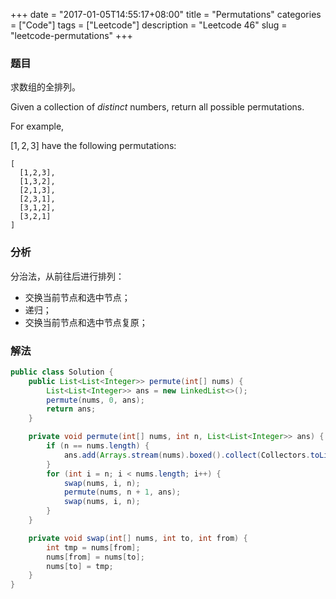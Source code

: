 +++
date = "2017-01-05T14:55:17+08:00"
title = "Permutations"
categories = ["Code"]
tags = ["Leetcode"]
description = "Leetcode 46"
slug = "leetcode-permutations"
+++

### 题目

求数组的全排列。

Given a collection of _distinct_ numbers, return all possible permutations.

For example,

$[1,2,3]$ have the following permutations:

```console
[
  [1,2,3],
  [1,3,2],
  [2,1,3],
  [2,3,1],
  [3,1,2],
  [3,2,1]
]
```

### 分析

分治法，从前往后进行排列：

* 交换当前节点和选中节点；
* 递归；
* 交换当前节点和选中节点复原；

### 解法

```java
public class Solution {
    public List<List<Integer>> permute(int[] nums) {
        List<List<Integer>> ans = new LinkedList<>();
        permute(nums, 0, ans);
        return ans;
    }

    private void permute(int[] nums, int n, List<List<Integer>> ans) {
        if (n == nums.length) {
            ans.add(Arrays.stream(nums).boxed().collect(Collectors.toList()));
        }
        for (int i = n; i < nums.length; i++) {
            swap(nums, i, n);
            permute(nums, n + 1, ans);
            swap(nums, i, n);
        }
    }

    private void swap(int[] nums, int to, int from) {
        int tmp = nums[from];
        nums[from] = nums[to];
        nums[to] = tmp;
    }
}
```